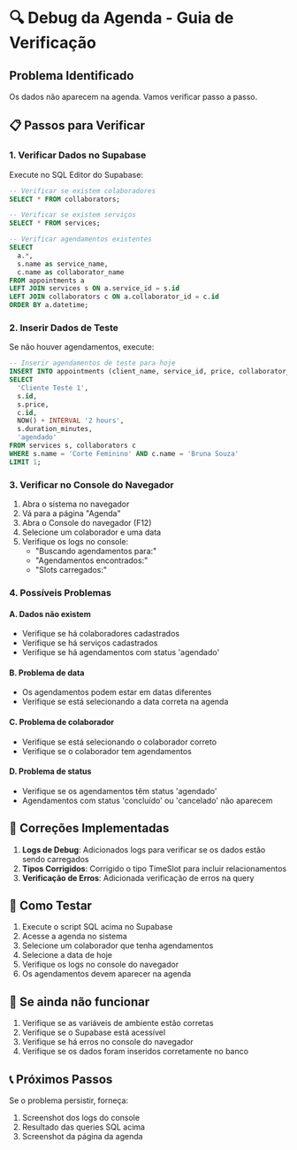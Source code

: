 # 🔍 Debug da Agenda - Guia de Verificação

## Problema Identificado
Os dados não aparecem na agenda. Vamos verificar passo a passo.

## 📋 Passos para Verificar

### 1. Verificar Dados no Supabase
Execute no SQL Editor do Supabase:

```sql
-- Verificar se existem colaboradores
SELECT * FROM collaborators;

-- Verificar se existem serviços
SELECT * FROM services;

-- Verificar agendamentos existentes
SELECT 
  a.*,
  s.name as service_name,
  c.name as collaborator_name
FROM appointments a
LEFT JOIN services s ON a.service_id = s.id
LEFT JOIN collaborators c ON a.collaborator_id = c.id
ORDER BY a.datetime;
```

### 2. Inserir Dados de Teste
Se não houver agendamentos, execute:

```sql
-- Inserir agendamentos de teste para hoje
INSERT INTO appointments (client_name, service_id, price, collaborator_id, datetime, duration_minutes, status) 
SELECT 
  'Cliente Teste 1',
  s.id,
  s.price,
  c.id,
  NOW() + INTERVAL '2 hours',
  s.duration_minutes,
  'agendado'
FROM services s, collaborators c 
WHERE s.name = 'Corte Feminino' AND c.name = 'Bruna Souza'
LIMIT 1;
```

### 3. Verificar no Console do Navegador
1. Abra o sistema no navegador
2. Vá para a página "Agenda"
3. Abra o Console do navegador (F12)
4. Selecione um colaborador e uma data
5. Verifique os logs no console:
   - "Buscando agendamentos para:"
   - "Agendamentos encontrados:"
   - "Slots carregados:"

### 4. Possíveis Problemas

#### A. Dados não existem
- Verifique se há colaboradores cadastrados
- Verifique se há serviços cadastrados
- Verifique se há agendamentos com status 'agendado'

#### B. Problema de data
- Os agendamentos podem estar em datas diferentes
- Verifique se está selecionando a data correta na agenda

#### C. Problema de colaborador
- Verifique se está selecionando o colaborador correto
- Verifique se o colaborador tem agendamentos

#### D. Problema de status
- Verifique se os agendamentos têm status 'agendado'
- Agendamentos com status 'concluído' ou 'cancelado' não aparecem

## 🔧 Correções Implementadas

1. **Logs de Debug**: Adicionados logs para verificar se os dados estão sendo carregados
2. **Tipos Corrigidos**: Corrigido o tipo TimeSlot para incluir relacionamentos
3. **Verificação de Erros**: Adicionada verificação de erros na query

## 📝 Como Testar

1. Execute o script SQL acima no Supabase
2. Acesse a agenda no sistema
3. Selecione um colaborador que tenha agendamentos
4. Selecione a data de hoje
5. Verifique os logs no console do navegador
6. Os agendamentos devem aparecer na agenda

## 🚨 Se ainda não funcionar

1. Verifique se as variáveis de ambiente estão corretas
2. Verifique se o Supabase está acessível
3. Verifique se há erros no console do navegador
4. Verifique se os dados foram inseridos corretamente no banco

## 📞 Próximos Passos

Se o problema persistir, forneça:
1. Screenshot dos logs do console
2. Resultado das queries SQL acima
3. Screenshot da página da agenda 